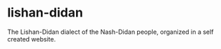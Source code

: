 # lishan-didan
The Lishan-Didan dialect of the Nash-Didan people, organized in a self created website.

